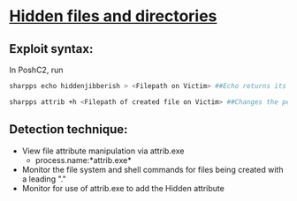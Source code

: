 # [Hidden files and directories](https://attack.mitre.org/techniques/T1564/001/)

## Exploit syntax: 
In PoshC2, run
```sh
sharpps echo hiddenjibberish > <Filepath on Victim> ##Echo returns its argument and its being put into a new file

sharpps attrib +h <Filepath of created file on Victim> ##Changes the permissions on the file chosen
```
## Detection technique:
* View file attribute manipulation via attrib.exe
    * process.name:\*attrib.exe\*
* Monitor the file system and shell commands for files being created with a leading "."
* Monitor for use of attrib.exe to add the Hidden attribute